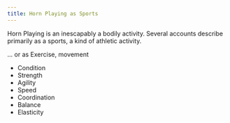 ```yaml
---
title: Horn Playing as Sports
---
```


Horn Playing is an inescapably a bodily activity. Several accounts describe primarily as a sports, a kind of athletic activity. 







... or as Exercise, movement

- Condition
- Strength
- Agility
- Speed
- Coordination
- Balance
- Elasticity

